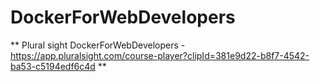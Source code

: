 # DockerForWebDevelopers

** Plural sight DockerForWebDevelopers - https://app.pluralsight.com/course-player?clipId=381e9d22-b8f7-4542-ba53-c5194edf6c4d **
